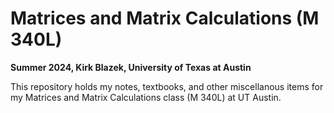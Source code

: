 # Matrices and Matrix Calculations (M 340L)
**Summer 2024, Kirk Blazek, University of Texas at Austin**

This repository holds my notes, textbooks, and other miscellanous items for my Matrices and Matrix Calculations class (M 340L) at UT Austin.
